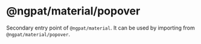 # @ngpat/material/popover

Secondary entry point of `@ngpat/material`. It can be used by importing from `@ngpat/material/popover`.
